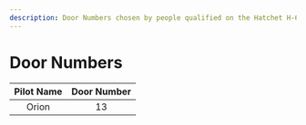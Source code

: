 ```yaml
---
description: Door Numbers chosen by people qualified on the Hatchet H-60
---
```


# Door Numbers

| Pilot Name | Door Number |
| :--------: | :---------: |
|    Orion   |      13     |
